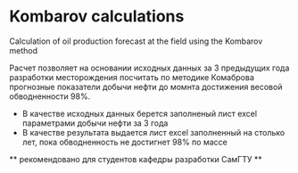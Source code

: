 # Kombarov calculations
Calculation of oil production forecast at the field using the Kombarov method

Расчет позволяет на основании исходных данных за 3 предыдущих года разработки месторождения посчитать по методике Комаброва прогнозные показатели добычи нефти до момнта достижения весовой обводненности 98%.

* В качестве исходных данных берется заполненый лист excel параметрами добычи нефти за 3 года
* В качестве результата выдается лист excel заполненный на столько лет, пока обводненность не достигнет 98% по массе

** рекомендовано для студентов кафедры разработки СамГТУ **
